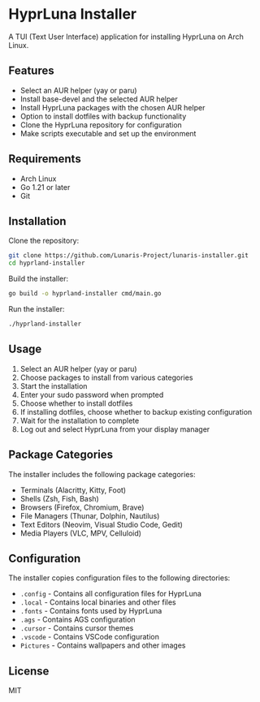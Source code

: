 # HyprLuna Installer

A TUI (Text User Interface) application for installing HyprLuna on Arch Linux.

## Features

- Select an AUR helper (yay or paru)
- Install base-devel and the selected AUR helper
- Install HyprLuna packages with the chosen AUR helper
- Option to install dotfiles with backup functionality
- Clone the HyprLuna repository for configuration
- Make scripts executable and set up the environment

## Requirements

- Arch Linux
- Go 1.21 or later
- Git

## Installation

Clone the repository:

```bash
git clone https://github.com/Lunaris-Project/lunaris-installer.git
cd hyprland-installer
```

Build the installer:

```bash
go build -o hyprland-installer cmd/main.go
```

Run the installer:

```bash
./hyprland-installer
```

## Usage

1. Select an AUR helper (yay or paru)
2. Choose packages to install from various categories
3. Start the installation
4. Enter your sudo password when prompted
5. Choose whether to install dotfiles
6. If installing dotfiles, choose whether to backup existing configuration
7. Wait for the installation to complete
8. Log out and select HyprLuna from your display manager

## Package Categories

The installer includes the following package categories:

- Terminals (Alacritty, Kitty, Foot)
- Shells (Zsh, Fish, Bash)
- Browsers (Firefox, Chromium, Brave)
- File Managers (Thunar, Dolphin, Nautilus)
- Text Editors (Neovim, Visual Studio Code, Gedit)
- Media Players (VLC, MPV, Celluloid)

## Configuration

The installer copies configuration files to the following directories:

- `.config` - Contains all configuration files for HyprLuna
- `.local` - Contains local binaries and other files
- `.fonts` - Contains fonts used by HyprLuna
- `.ags` - Contains AGS configuration
- `.cursor` - Contains cursor themes
- `.vscode` - Contains VSCode configuration
- `Pictures` - Contains wallpapers and other images

## License

MIT